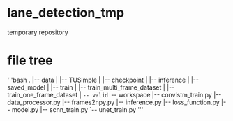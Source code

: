 # lane_detection_tmp
temporary repository

# file tree
'''bash
.
|-- data
|   |-- TUSimple
|   |-- checkpoint
|   |-- inference
|   |-- saved_model
|   |-- train
|   |-- train_multi_frame_dataset
|   |-- train_one_frame_dataset
|   `-- valid
`-- workspace
    |-- convlstm_train.py
    |-- data_processor.py
    |-- frames2npy.py
    |-- inference.py
    |-- loss_function.py
    |-- model.py
    |-- scnn_train.py
    `-- unet_train.py
    '''

